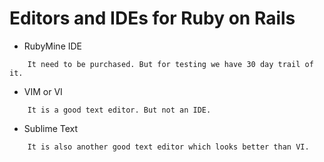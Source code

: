 # Editors and IDEs for Ruby on Rails

- RubyMine IDE
```
	It need to be purchased. But for testing we have 30 day trail of it.
```
- VIM or VI 
```
	It is a good text editor. But not an IDE.
```
- Sublime Text 
```
	It is also another good text editor which looks better than VI.
```